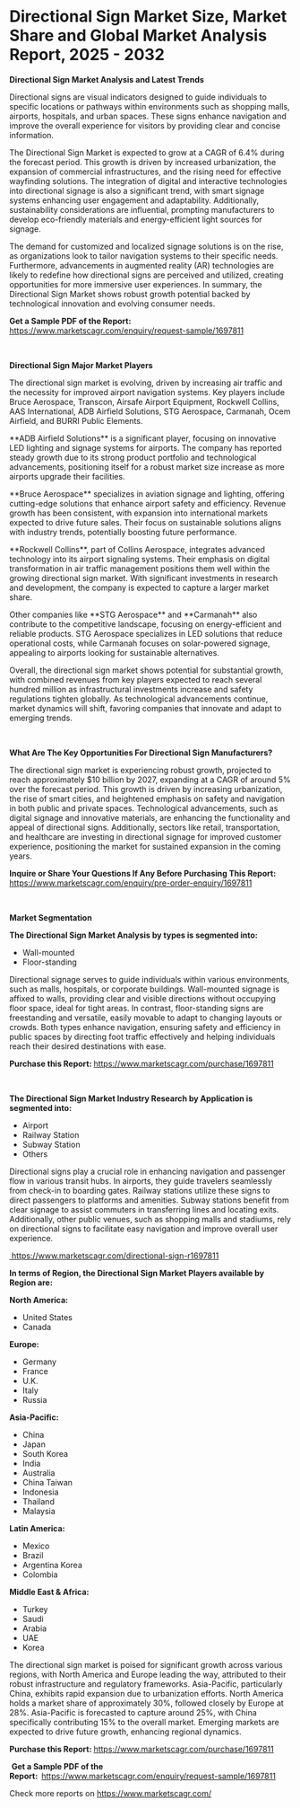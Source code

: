 <p><h1>Directional Sign Market Size, Market Share and Global Market Analysis Report, 2025 - 2032</h1></p><p><strong>Directional Sign Market Analysis and Latest Trends</strong></p>
<p><p>Directional signs are visual indicators designed to guide individuals to specific locations or pathways within environments such as shopping malls, airports, hospitals, and urban spaces. These signs enhance navigation and improve the overall experience for visitors by providing clear and concise information.</p><p>The Directional Sign Market is expected to grow at a CAGR of 6.4% during the forecast period. This growth is driven by increased urbanization, the expansion of commercial infrastructures, and the rising need for effective wayfinding solutions. The integration of digital and interactive technologies into directional signage is also a significant trend, with smart signage systems enhancing user engagement and adaptability. Additionally, sustainability considerations are influential, prompting manufacturers to develop eco-friendly materials and energy-efficient light sources for signage.</p><p>The demand for customized and localized signage solutions is on the rise, as organizations look to tailor navigation systems to their specific needs. Furthermore, advancements in augmented reality (AR) technologies are likely to redefine how directional signs are perceived and utilized, creating opportunities for more immersive user experiences. In summary, the Directional Sign Market shows robust growth potential backed by technological innovation and evolving consumer needs.</p></p>
<p><strong>Get a Sample PDF of the Report:&nbsp;</strong> <a href="https://www.marketscagr.com/enquiry/request-sample/1697811?utm_campaign=3501&utm_medium=2&utm_source=Github&utm_content=ia&utm_term=24032025&utm_id=directional-sign">https://www.marketscagr.com/enquiry/request-sample/1697811</a></p>
<p>&nbsp;</p>
<p><strong>Directional Sign Major Market Players</strong></p>
<p><p>The directional sign market is evolving, driven by increasing air traffic and the necessity for improved airport navigation systems. Key players include Bruce Aerospace, Transcon, Airsafe Airport Equipment, Rockwell Collins, AAS International, ADB Airfield Solutions, STG Aerospace, Carmanah, Ocem Airfield, and BURRI Public Elements.</p><p>**ADB Airfield Solutions** is a significant player, focusing on innovative LED lighting and signage systems for airports. The company has reported steady growth due to its strong product portfolio and technological advancements, positioning itself for a robust market size increase as more airports upgrade their facilities. </p><p>**Bruce Aerospace** specializes in aviation signage and lighting, offering cutting-edge solutions that enhance airport safety and efficiency. Revenue growth has been consistent, with expansion into international markets expected to drive future sales. Their focus on sustainable solutions aligns with industry trends, potentially boosting future performance.</p><p>**Rockwell Collins**, part of Collins Aerospace, integrates advanced technology into its airport signaling systems. Their emphasis on digital transformation in air traffic management positions them well within the growing directional sign market. With significant investments in research and development, the company is expected to capture a larger market share.</p><p>Other companies like **STG Aerospace** and **Carmanah** also contribute to the competitive landscape, focusing on energy-efficient and reliable products. STG Aerospace specializes in LED solutions that reduce operational costs, while Carmanah focuses on solar-powered signage, appealing to airports looking for sustainable alternatives.</p><p>Overall, the directional sign market shows potential for substantial growth, with combined revenues from key players expected to reach several hundred million as infrastructural investments increase and safety regulations tighten globally. As technological advancements continue, market dynamics will shift, favoring companies that innovate and adapt to emerging trends.</p></p>
<p>&nbsp;</p>
<p><strong>What Are The Key Opportunities For Directional Sign Manufacturers?</strong></p>
<p><p>The directional sign market is experiencing robust growth, projected to reach approximately $10 billion by 2027, expanding at a CAGR of around 5% over the forecast period. This growth is driven by increasing urbanization, the rise of smart cities, and heightened emphasis on safety and navigation in both public and private spaces. Technological advancements, such as digital signage and innovative materials, are enhancing the functionality and appeal of directional signs. Additionally, sectors like retail, transportation, and healthcare are investing in directional signage for improved customer experience, positioning the market for sustained expansion in the coming years.</p></p>
<p><strong>Inquire or Share Your Questions If Any Before Purchasing This Report:</strong> <a href="https://www.marketscagr.com/enquiry/pre-order-enquiry/1697811?utm_campaign=3501&utm_medium=2&utm_source=Github&utm_content=ia&utm_term=24032025&utm_id=directional-sign">https://www.marketscagr.com/enquiry/pre-order-enquiry/1697811</a></p>
<p>&nbsp;</p>
<p><strong>Market Segmentation</strong></p>
<p><strong>The Directional Sign Market Analysis by types is segmented into:</strong></p>
<p><ul><li>Wall-mounted</li><li>Floor-standing</li></ul></p>
<p><p>Directional signage serves to guide individuals within various environments, such as malls, hospitals, or corporate buildings. Wall-mounted signage is affixed to walls, providing clear and visible directions without occupying floor space, ideal for tight areas. In contrast, floor-standing signs are freestanding and versatile, easily movable to adapt to changing layouts or crowds. Both types enhance navigation, ensuring safety and efficiency in public spaces by directing foot traffic effectively and helping individuals reach their desired destinations with ease.</p></p>
<p><strong>Purchase this Report:&nbsp;</strong><a href="https://www.marketscagr.com/purchase/1697811?utm_campaign=3501&utm_medium=2&utm_source=Github&utm_content=ia&utm_term=24032025&utm_id=directional-sign">https://www.marketscagr.com/purchase/1697811</a></p>
<p>&nbsp;</p>
<p><strong>The Directional Sign Market Industry Research by Application is segmented into:</strong></p>
<p><ul><li>Airport</li><li>Railway Station</li><li>Subway Station</li><li>Others</li></ul></p>
<p><p>Directional signs play a crucial role in enhancing navigation and passenger flow in various transit hubs. In airports, they guide travelers seamlessly from check-in to boarding gates. Railway stations utilize these signs to direct passengers to platforms and amenities. Subway stations benefit from clear signage to assist commuters in transferring lines and locating exits. Additionally, other public venues, such as shopping malls and stadiums, rely on directional signs to facilitate easy navigation and improve overall user experience.</p></p>
<p><a href="https://www.marketscagr.com/directional-sign-r1697811?utm_campaign=3501&utm_medium=2&utm_source=Github&utm_content=ia&utm_term=24032025&utm_id=directional-sign">&nbsp;https://www.marketscagr.com/directional-sign-r1697811</a></p>
<p><strong>In terms of Region, the Directional Sign Market Players available by Region are:</strong></p>
<p>
    <p> <strong> North America: </strong>
        <ul>
            <li>United States</li>
            <li>Canada</li>
        </ul>
        </p> 
    <p> <strong> Europe: </strong>
        <ul>
            <li>Germany</li>
            <li>France</li>
            <li>U.K.</li>
            <li>Italy</li>
            <li>Russia</li>
        </ul>
        </p> 
    <p> <strong> Asia-Pacific: </strong>
        <ul>
            <li>China</li>
            <li>Japan</li>
            <li>South Korea</li>
            <li>India</li>
            <li>Australia</li>
            <li>China Taiwan</li>
            <li>Indonesia</li>
            <li>Thailand</li>
            <li>Malaysia</li>
        </ul>
        </p> 
    <p> <strong> Latin America: </strong>
        <ul>
            <li>Mexico</li>
            <li>Brazil</li>
            <li>Argentina Korea</li>
            <li>Colombia</li>
        </ul>
        </p> 
    <p> <strong> Middle East & Africa: </strong>
        <ul>
            <li>Turkey</li>
            <li>Saudi</li>
            <li>Arabia</li>
            <li>UAE</li>
            <li>Korea</li>
        </ul>
    </p>
    </p>
<p><p>The directional sign market is poised for significant growth across various regions, with North America and Europe leading the way, attributed to their robust infrastructure and regulatory frameworks. Asia-Pacific, particularly China, exhibits rapid expansion due to urbanization efforts. North America holds a market share of approximately 30%, followed closely by Europe at 28%. Asia-Pacific is forecasted to capture around 25%, with China specifically contributing 15% to the overall market. Emerging markets are expected to drive future growth, enhancing regional dynamics.</p></p>
<p><strong>Purchase this Report: </strong><a href="https://www.marketscagr.com/purchase/1697811?utm_campaign=3501&utm_medium=2&utm_source=Github&utm_content=ia&utm_term=24032025&utm_id=directional-sign">https://www.marketscagr.com/purchase/1697811</a></p>
<p>&nbsp;<strong>Get a Sample PDF of the Report:&nbsp;&nbsp;</strong><a href="https://www.marketscagr.com/enquiry/request-sample/1697811?utm_campaign=3501&utm_medium=2&utm_source=Github&utm_content=ia&utm_term=24032025&utm_id=directional-sign">https://www.marketscagr.com/enquiry/request-sample/1697811</a></p>
<p><strong></strong></p>
<p>Check more reports on <a href="https://www.marketscagr.com/?utm_campaign=3501&utm_medium=2&utm_source=Github&utm_content=ia&utm_term=24032025&utm_id=directional-sign">https://www.marketscagr.com/</a></p>